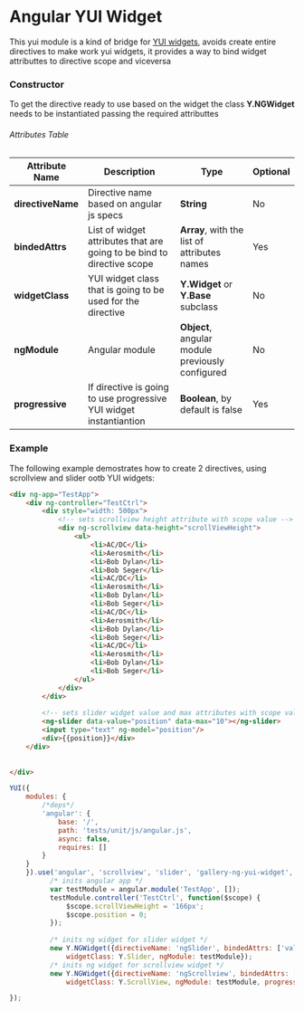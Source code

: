 Angular YUI Widget
==================

This yui module is a kind of bridge for [YUI widgets](http://yuilibrary.com/yui/docs/widget/), avoids create entire directives to make work yui widgets, it provides
a way to bind widget attributtes to directive scope and viceversa


### Constructor

To get the directive ready to use based on the widget the class **Y.NGWidget** needs to be instantiated passing the required attributtes

###### Attributes Table


| Attribute Name    | Description       | Type  | Optional  |
| ------------- | ------------- | ----- | ----- |
| **directiveName**     | Directive name based on angular js specs | **String** | No |
| **bindedAttrs**      | List of widget attributes that are going to be bind to directive scope  | **Array**, with the list of attributes names | Yes |
| **widgetClass**       | YUI widget class that is going to be used for the directive | **Y.Widget** or **Y.Base** subclass  | No |
| **ngModule**         | Angular module  | **Object**, angular module previously configured  | No |
| **progressive**       | If directive is going to use progressive YUI widget instantiantion |  **Boolean**, by default is false | Yes |

### Example

The following example demostrates how to create 2 directives, using scrollview and slider ootb YUI widgets:


```html
<div ng-app="TestApp">
  	<div ng-controller="TestCtrl">
        <div style="width: 500px">
            <!-- sets scrollview height attribute with scope value -->
            <div ng-scrollview data-height="scrollViewHeight">
                <ul>
                    <li>AC/DC</li>
                    <li>Aerosmith</li>
                    <li>Bob Dylan</li>
                    <li>Bob Seger</li>
                    <li>AC/DC</li>
                    <li>Aerosmith</li>
                    <li>Bob Dylan</li>
                    <li>Bob Seger</li>
                    <li>AC/DC</li>
                    <li>Aerosmith</li>
                    <li>Bob Dylan</li>
                    <li>Bob Seger</li>
                    <li>AC/DC</li>
                    <li>Aerosmith</li>
                    <li>Bob Dylan</li>
                    <li>Bob Seger</li>
                </ul>
            </div>
        </div>
        
        <!-- sets slider widget value and max attributes with scope values, value attribute has two way binding configured with bindedAttrs: ['value'] in js code below -->
        <ng-slider data-value="position" data-max="10"></ng-slider>
        <input type="text" ng-model="position"/>
        <div>{{position}}</div>
    </div>
 
 
</div>

```


```javascript
YUI({
    modules: {
        /*deps*/
        'angular': {
            base: '/',
            path: 'tests/unit/js/angular.js',
            async: false,
            requires: []
        }
    }
    }).use('angular', 'scrollview', 'slider', 'gallery-ng-yui-widget', function(Y) {
          /* inits angular app */
          var testModule = angular.module('TestApp', []);
          testModule.controller('TestCtrl', function($scope) {
              $scope.scrollViewHeight = '166px';
              $scope.position = 0;
          });
          
          /* inits ng widget for slider widget */
          new Y.NGWidget({directiveName: 'ngSlider', bindedAttrs: ['value'],
              widgetClass: Y.Slider, ngModule: testModule});
          /* inits ng widget for scrollview widget */
          new Y.NGWidget({directiveName: 'ngScrollview', bindedAttrs: [],
              widgetClass: Y.ScrollView, ngModule: testModule, progressive: true});

});
```
